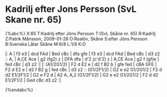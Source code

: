 # Kadrilj efter Jons Persson (SvL Skane nr. 65)

{%abc%}
X:65
T:Kadrilj efter Jöns Persson
T:(SvL Skåne nr. 65)
R:Kadrilj
Z:Patrik Månsson, 2009-01-28
O:Roalöv, Skåne
S:efter Jöns Persson
B:Svenska Låtar Skåne
M:6/8
L:1/8
K:D

|: A | f3 e3 | dcd FAd | Bed cBc | dfa gfe | f3 e3 |
dcd FAd | Bed cBc | d3 z2 :: A, | A,CE Ace | g2 (fg2) z |
DFA dfa | d'2 (c'd'2) z | A,CE Ace | g2 f (gf)e | fed cBc | d3 z2 :|
|: (A1/2G1/2) | F2 d E2 e | d2 f B2 b | gfe fed | cBA GFE | F2 d E2 e |
d2 f B2 g | fed cBc | d3 z2 :: (G1/2F1/2) | G2 e e2 G1/2G1/2 | F2 d d2 E1/2F1/2 |
G2 e F2 d | A2 A, A,2 (G1/2F1/2) | G2 e e2 G1/2G1/2 | F2 d d2 E1/2F1/2 | Ged cBc d3 z2 :|

{%endabc%}

